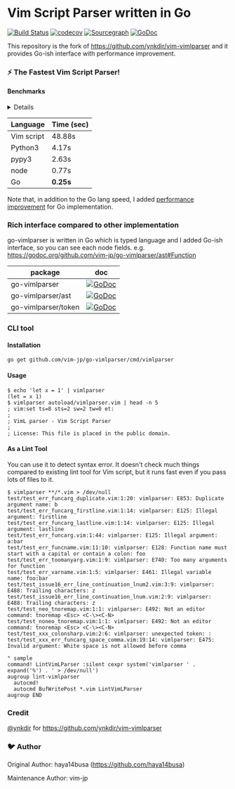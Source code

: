 # Vim Script Parser written in Go

[![Build Status](https://travis-ci.com/vim-jp/go-vimlparser.svg?branch=master)](https://travis-ci.com/github/vim-jp/go-vimlparser)
[![codecov](https://codecov.io/gh/vim-jp/go-vimlparser/branch/master/graph/badge.svg)](https://codecov.io/gh/vim-jp/go-vimlparser)
[![Sourcegraph](https://sourcegraph.com/github.com/vim-jp/go-vimlparser/-/badge.svg)](https://sourcegraph.com/github.com/vim-jp/go-vimlparser?badge)
[![GoDoc](https://godoc.org/github.com/vim-jp/go-vimlparser?status.svg)](https://godoc.org/github.com/vim-jp/go-vimlparser)

This repository is the fork of https://github.com/ynkdir/vim-vimlparser and it provides Go-ish interface with performance improvement.

### :zap: The Fastest Vim Script Parser!

#### Benchmarks

<details>

```sh
$ pwd
/home/vim-jp/src/github.com/ynkdir/vim-vimlparser

$ git rev-parse HEAD
2fff43c58968a18bc01bc8304df68bde01af04d9

$ wc -l < autoload/vimlparser.vim
5195

$ time vim -u NONE -N --cmd "let &rtp .= ',' . getcwd()" --cmd "silent call vimlparser#test('autoload/vimlparser.vim')" -c ":q"
vim -u NONE -N --cmd "let &rtp .= ',' . getcwd()" --cmd  -c ":q"  48.88s user 0.05s system 99% cpu 48.942 total

$ python3 -V
Python 3.5.0

$ time python3 py/vimlparser.py autoload/vimlparser.vim > /dev/null
python3 py/vimlparser.py autoload/vimlparser.vim > /dev/null  4.17s user 0.04s system 99% cpu 4.236 total

$ pypy3 -V
Python 3.2.5 (b2091e973da69152b3f928bfaabd5d2347e6df46, Mar 04 2016, 07:08:30)
[PyPy 2.4.0 with GCC 5.3.0]

$ time pypy3 py/vimlparser.py autoload/vimlparser.vim > /dev/null
pypy3 py/vimlparser.py autoload/vimlparser.vim > /dev/null  2.63s user 0.06s system 99% cpu 2.694 total

$ node --version
v4.2.3

$ time node js/vimlparser.js autoload/vimlparser.vim > /dev/null
node js/vimlparser.js autoload/vimlparser.vim > /dev/null  0.77s user 0.04s system 125% cpu 0.644 total

$ go get github.com/vim-jp/go-vimlparser/cmd/vimlparser
$ time vimlparser autoload/vimlparser.vim > /dev/null
vimlparser autoload/vimlparser.vim > /dev/null  0.25s user 0.03s system 114% cpu 0.244 total
```
</details>

| Language | Time (sec) |
| -------- | ---- |
| Vim script | 48.88s |
| Python3 | 4.17s |
| pypy3 | 2.63s |
| node | 0.77s |
| Go | **0.25s** |

Note that, in addition to the Go lang speed, I added [performance improvement](https://github.com/vim-jp/go-vimlparser/pull/4) for Go implementation.

### Rich interface compared to other implementation

go-vimlparser is written in Go which is typed language and I added Go-ish interface,
so you can see each node fields. e.g. https://godoc.org/github.com/vim-jp/go-vimlparser/ast#Function

| package | doc |
| --- | --- |
| go-vimlparser | [![GoDoc](https://godoc.org/github.com/vim-jp/go-vimlparser?status.svg)](https://godoc.org/github.com/vim-jp/go-vimlparser) |
| go-vimlparser/ast | [![GoDoc](https://godoc.org/github.com/vim-jp/go-vimlparser/ast?status.svg)](https://godoc.org/github.com/vim-jp/go-vimlparser/ast) |
| go-vimlparser/token | [![GoDoc](https://godoc.org/github.com/vim-jp/go-vimlparser/token?status.svg)](https://godoc.org/github.com/vim-jp/go-vimlparser/token) |

### CLI tool

#### Installation

```
go get github.com/vim-jp/go-vimlparser/cmd/vimlparser
```

#### Usage

```
$ echo 'let x = 1' | vimlparser
(let = x 1)
$ vimlparser autoload/vimlparser.vim | head -n 5
; vim:set ts=8 sts=2 sw=2 tw=0 et:
;
; VimL parser - Vim Script Parser
;
; License: This file is placed in the public domain.
```

#### As a Lint Tool

You can use it to detect syntax error.
It doesn't check much things compared to existing lint tool for Vim script, but it runs fast even if you pass lots of files to it.

```
$ vimlparser **/*.vim > /dev/null
test/test_err_funcarg_duplicate.vim:1:20: vimlparser: E853: Duplicate argument name: b
test/test_err_funcarg_firstline.vim:1:14: vimlparser: E125: Illegal argument: firstline
test/test_err_funcarg_lastline.vim:1:14: vimlparser: E125: Illegal argument: lastline
test/test_err_funcarg.vim:1:44: vimlparser: E125: Illegal argument: a:bar
test/test_err_funcname.vim:11:10: vimlparser: E128: Function name must start with a capital or contain a colon: foo
test/test_err_toomanyarg.vim:1:9: vimlparser: E740: Too many arguments for function
test/test_err_varname.vim:1:5: vimlparser: E461: Illegal variable name: foo:bar
test/test_issue16_err_line_continuation_lnum2.vim:3:9: vimlparser: E488: Trailing characters: z
test/test_issue16_err_line_continuation_lnum.vim:2:9: vimlparser: E488: Trailing characters: z
test/test_neo_tnoremap.vim:1:1: vimlparser: E492: Not an editor command: tnoremap <Esc> <C-\><C-N>
test/test_noneo_tnoremap.vim:1:1: vimlparser: E492: Not an editor command: tnoremap <Esc> <C-\><C-N>
test/test_xxx_colonsharp.vim:2:6: vimlparser: unexpected token: :
test/test_xxx_err_funcarg_space_comma.vim:19:14: vimlparser: E475: Invalid argument: White space is not allowed before comma
```

```vim
" sample
command! LintVimLParser :silent cexpr system('vimlparser ' . expand('%') . ' > /dev/null')
augroup lint-vimlparser
  autocmd!
  autocmd BufWritePost *.vim LintVimLParser
augroup END
```

### Credit

[@ynkdir](https://github.com/ynkdir) for https://github.com/ynkdir/vim-vimlparser

### :bird: Author

Original Author: haya14busa (https://github.com/haya14busa)

Maintenance Author: vim-jp
